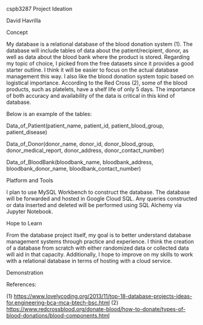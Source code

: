 cspb3287 Project Ideation

David Havrilla

Concept

My database is a relational database of the blood donation system (1). The database will include tables of data about the patient/recipient, donor, as well as data about the blood bank where the product is stored. Regarding my topic of choice, I picked from the free datasets since it provides a good starter outline. I think it will be easier to focus on the actual database management this way. I also like the blood donation system topic based on logistical importance. According to the Red Cross (2), some of the blood products, such as platelets, have a shelf life of only 5 days. The importance of both accuracy and availability of the data is critical in this kind of database.

Below is an example of the tables:

Data_of_Patient(patient_name, patient_id, patient_blood_group, patient_disease)

Data_of_Donor(donor_name, donor_id, donor_blood_group, donor_medical_report, donor_address, donor_contact_number)

Data_of_BloodBank(bloodbank_name, bloodbank_address, bloodbank_donor_name, bloodbank_contact_number)

Platform and Tools

I plan to use MySQL Workbench to construct the database. The database will be forwarded and hosted in Google Cloud SQL. Any queries constructed or data inserted and deleted will be performed using SQL Alchemy via Jupyter Notebook.

Hope to Learn

From the database project itself, my goal is to better understand database management systems through practice and experience. I think the creation of a database from scratch with either randomized data or collected data will aid in that capacity. Additionally, I hope to improve on my skills to work with a relational database in terms of hosting with a cloud service.

Demonstration

References:

(1) https://www.lovelycoding.org/2013/11/top-18-database-projects-ideas-for.engineering-bca-mca-btech-bsc.html
(2) https://www.redcrossblood.org/donate-blood/how-to-donate/types-of-blood-donations/blood-components.html
